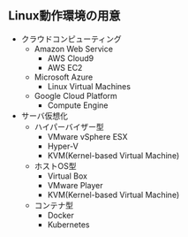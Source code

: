 ## Linux動作環境の用意
- クラウドコンピューティング
  - Amazon Web Service
    - AWS Cloud9
    - AWS EC2
  - Microsoft Azure
    - Linux Virtual Machines
  - Google Cloud Platform
    - Compute Engine
- サーバ仮想化
  - ハイパーバイザー型
    - VMware vSphere ESX
    - Hyper-V
    - KVM(Kernel-based Virtual Machine)
  - ホストOS型
    - Virtual Box
    - VMware Player
    - KVM(Kernel-based Virtual Machine)
  - コンテナ型
    - Docker
    - Kubernetes
